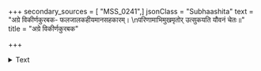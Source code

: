+++
secondary_sources = [ "MSS_0241",]
jsonClass = "Subhaashita"
text = "अग्रे विकीर्णकुरबक- फलजालकहीयमानसहकारम्।  \nपरिणामाभिमुखमृतोर् उत्सुकयति यौवनं चेतः॥"
title = "अग्रे विकीर्णकुरबक"

+++

<details><summary>Text</summary>

अग्रे विकीर्णकुरबक- फलजालकहीयमानसहकारम्।  
परिणामाभिमुखमृतोर् उत्सुकयति यौवनं चेतः॥
</details>
